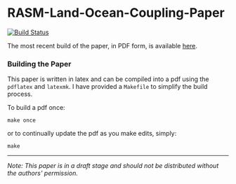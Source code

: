 # RASM-Land-Ocean-Coupling-Paper

[![Build Status](https://travis-ci.org/jhamman/RASM-Land-Ocean-Coupling-Paper.svg?branch=master)](https://travis-ci.org/jhamman/RASM-Land-Ocean-Coupling-Paper)

The most recent build of the paper, in PDF form, is available [here](https://github.com/jhamman/RASM-Land-Ocean-Coupling-Paper/releases).

### Building the Paper

This paper is written in latex and can be compiled into a pdf using the `pdflatex` and `latexmk`.  I have provided a `Makefile` to simplify the build process.

To build a pdf once:

    make once

or to continually update the pdf as you make edits, simply:

    make

-------

*Note: This paper is in a draft stage and should not be distributed without the authors' permission.*
